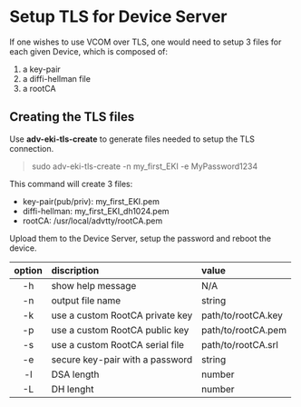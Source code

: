 # Setup TLS for Device Server

If one wishes to use VCOM over TLS, one would need to setup 3 files for each given Device, which is composed of:
1. a key-pair
2. a diffi-hellman file
3. a rootCA

## Creating the TLS files
Use **adv-eki-tls-create** to generate files needed to setup the TLS connection.  
> sudo adv-eki-tls-create -n my_first_EKI -e MyPassword1234  

This command will create 3 files: 
 * key-pair(pub/priv): my_first_EKI.pem  
 * diffi-hellman: my_first_EKI_dh1024.pem  
 * rootCA: /usr/local/advtty/rootCA.pem 

Upload them to the Device Server, setup the password and reboot the device.

| option | discription| value |
|:------:|:------|:-----|
| -h | show help message | N/A | 
| -n | output file name | string | 
| -k | use a custom RootCA private key | path/to/rootCA.key | 
| -p | use a custom RootCA public key | path/to/rootCA.pem | 
| -s | use a custom RootCA serial file | path/to/rootCA.srl |
| -e | secure key-pair with a password | string |
| -l | DSA length | number |
| -L | DH lenght | number |
